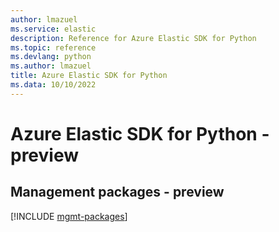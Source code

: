```yaml
---
author: lmazuel
ms.service: elastic
description: Reference for Azure Elastic SDK for Python
ms.topic: reference
ms.devlang: python
ms.author: lmazuel
title: Azure Elastic SDK for Python
ms.data: 10/10/2022
---
```

# Azure Elastic SDK for Python - preview

## Management packages - preview
[!INCLUDE [mgmt-packages](elastic-mgmt-index.md)]
